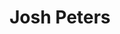 ---
layout: page
title: Josh Peters
description: Co-Executor
img: /assets/img/joshpeters.jpg
importance: 1
redirect: https://www.linkedin.com/in/joshpetepeters/
category: [Management Partners]
---